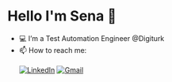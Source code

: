 # Hello I'm Sena 👋    
- 💻 I’m a Test Automation Engineer @Digiturk
- 📫 How to reach me: <br /><br />
[![LinkedIn](https://img.shields.io/badge/LinkedIn-0077B5?style=for-the-badge&logo=linkedin&logoColor=white
)](https://www.linkedin.com/in/nisa-sena-yazgan/)  [![Gmail](https://img.shields.io/badge/Gmail-D14836?style=for-the-badge&logo=gmail&logoColor=white)](nsena.yazgan@gmail.com)<br/>




